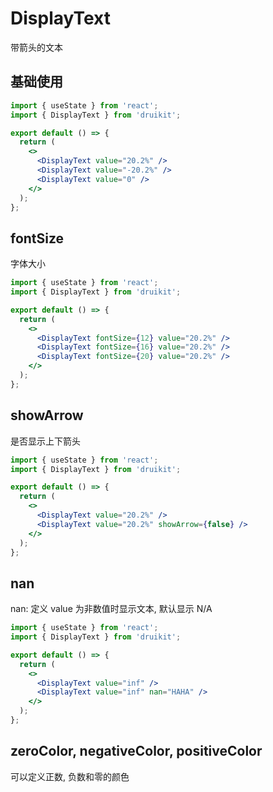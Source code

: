 # DisplayText

带箭头的文本

## 基础使用

```jsx
import { useState } from 'react';
import { DisplayText } from 'druikit';

export default () => {
  return (
    <>
      <DisplayText value="20.2%" />
      <DisplayText value="-20.2%" />
      <DisplayText value="0" />
    </>
  );
};
```

## fontSize

字体大小

```jsx
import { useState } from 'react';
import { DisplayText } from 'druikit';

export default () => {
  return (
    <>
      <DisplayText fontSize={12} value="20.2%" />
      <DisplayText fontSize={16} value="20.2%" />
      <DisplayText fontSize={20} value="20.2%" />
    </>
  );
};
```

## showArrow

是否显示上下箭头

```jsx
import { useState } from 'react';
import { DisplayText } from 'druikit';

export default () => {
  return (
    <>
      <DisplayText value="20.2%" />
      <DisplayText value="20.2%" showArrow={false} />
    </>
  );
};
```

## nan

nan: 定义 value 为非数值时显示文本, 默认显示 N/A

```jsx
import { useState } from 'react';
import { DisplayText } from 'druikit';

export default () => {
  return (
    <>
      <DisplayText value="inf" />
      <DisplayText value="inf" nan="HAHA" />
    </>
  );
};
```

## zeroColor, negativeColor, positiveColor

可以定义正数, 负数和零的颜色

<API id="DisplayText"></API>
